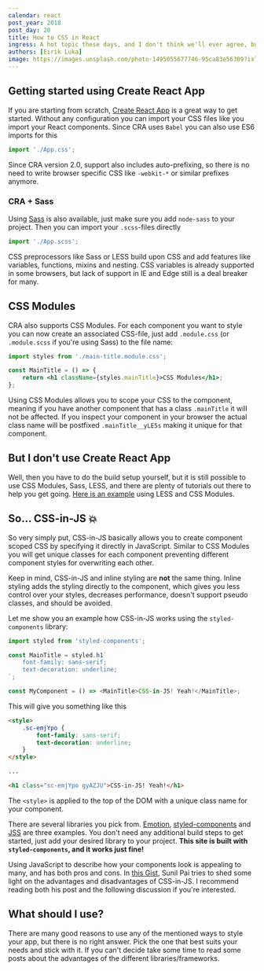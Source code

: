 ```yaml
---
calendar: react
post_year: 2018
post_day: 20
title: How to CSS in React
ingress: A hot topic these days, and I don't think we'll ever agree, but here are some ways to do CSS in your React app
authors: [Eirik Luka]
image: https://images.unsplash.com/photo-1495055677746-95ca83e56309?ixlib=rb-1.2.1&ixid=eyJhcHBfaWQiOjEyMDd9&auto=format&fit=crop&w=3300&q=80
---
```


## Getting started using Create React App

If you are starting from scratch, [Create React App](https://facebook.github.io/create-react-app/) is a great way to get started. Without any configuration you can import your CSS files like you import your React components. Since CRA uses `Babel` you can also use ES6 imports for this

```js
import './App.css';
```

Since CRA version 2.0, support also includes auto-prefixing, so there is no need to write browser specific CSS like `-webkit-*` or similar prefixes anymore.

### CRA + Sass

Using [Sass](https://sass-lang.com/) is also available, just make sure you add `node-sass` to your project. Then you can import your `.scss`-files directly

```jsx
import './App.scss';
```

CSS preprocessors like Sass or LESS build upon CSS and add features like variables, functions, mixins and nesting. CSS variables is already supported in some browsers, but lack of support in IE and Edge still is a deal breaker for many.

## CSS Modules

CRA also supports CSS Modules. For each component you want to style you can now create an associated CSS-file, just add `.module.css` (or `.module.scss` if you're using Sass) to the file name:

```jsx
import styles from './main-title.module.css';

const MainTitle = () => {
    return <h1 className={styles.mainTitle}>CSS Modules</h1>;
};
```

Using CSS Modules allows you to scope your CSS to the component, meaning if you have another component that has a class `.mainTitle` it will not be affected. If you inspect your component in your browser the actual class name will be postfixed `.mainTitle__yLE5s` making it unique for that component.

## But I don't use Create React App

Well, then you have to do the build setup yourself, but it is still possible to use CSS Modules, Sass, LESS, and there are plenty of tutorials out there to help you get going. [Here is an example](https://medium.com/@joseph0crick/react-css-modules-less-webpack-4-a50d902d0a3) using LESS and CSS Modules.

## So... CSS-in-JS 💥

So very simply put, CSS-in-JS basically allows you to create component scoped CSS by specifying it directly in JavaScript. Similar to CSS Modules you will get unique classes for each component preventing different component styles for overwriting each other.

Keep in mind, CSS-in-JS and inline styling are **not** the same thing. Inline styling adds the styling directly to the component, which gives you less control over your styles, decreases performance, doesn't support pseudo classes, and should be avoided.

Let me show you an example how CSS-in-JS works using the `styled-components` library:

```js
import styled from 'styled-components';

const MainTitle = styled.h1`
    font-family: sans-serif;
    text-decoration: underline;
`;

const MyComponent = () => <MainTitle>CSS-in-JS! Yeah!</MainTitle>;
```

This will give you something like this

```html
<style>
    .sc-emjYpo {
        font-family: sans-serif;
        text-decoration: underline;
    }
</style>

...

<h1 class="sc-emjYpo gyAZJU">CSS-in-JS! Yeah!</h1>
```

The `<style>` is applied to the top of the DOM with a unique class name for your component.

There are several libraries you pick from. [Emotion](https://github.com/emotion-js/emotion), [styled-components](https://www.styled-components.com/) and [JSS](https://cssinjs.org) are three examples. You don't need any additional build steps to get started, just add your desired library to your project. **This site is built with `styled-components`, and it works just fine!**

Using JavaScript to describe how your components look is appealing to many, and has both pros and cons. In [this Gist](https://gist.github.com/threepointone/731b0c47e78d8350ae4e105c1a83867d), Sunil Pai tries to shed some light on the advantages and disadvantages of CSS-in-JS. I recommend reading both his post and the following discussion if you're interested.

## What should I use?

There are many good reasons to use any of the mentioned ways to style your app, but there is no right answer. Pick the one that best suits your needs and stick with it. If you can't decide take some time to read some posts about the advantages of the different libraries/frameworks.
